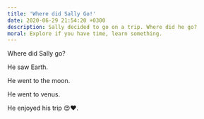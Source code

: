 ```yaml
---
title: 'Where did Sally Go!'
date: 2020-06-29 21:54:20 +0300
description: Sally decided to go on a trip. Where did he go?
moral: Explore if you have time, learn something.
---
```



Where did Sally go?

He saw Earth.


He went to the moon.


He went to venus.


He enjoyed his trip 😍❤️.


